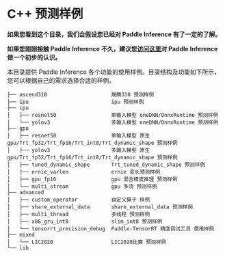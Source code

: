 # C++ 预测样例

**如果您看到这个目录，我们会假设您已经对 Paddle Inference 有了一定的了解。**

**如果您刚刚接触 Paddle Inference 不久，建议您[访问这里](https://www.paddlepaddle.org.cn/inference/master/guides/introduction/index_intro.html)对 Paddle Inference 做一个初步的认识。**

本目录提供 Paddle Inference 各个功能的使用样例。目录结构及功能如下所示，您可以根据自己的需求选择合适的样例。

```
├── ascend310                     晟腾310 预测样例
├── ipu                           ipu 预测样例
├── cpu                           
│   ├── resnet50                  单输入模型 oneDNN/OnnxRuntime 预测样例   
│   └── yolov3                    多输入模型 oneDNN/OnnxRuntime 预测样例
├── gpu
│   ├── resnet50                  单输入模型 原生gpu/Trt_fp32/Trt_fp16/Trt_int8/Trt_dynamic_shape 预测样例
│   ├── yolov3                    多输入模型 原生gpu/Trt_fp32/Trt_fp16/Trt_int8/Trt_dynamic_shape 预测样例
│   ├── tuned_dynamic_shape       Trt_tuned_dynamic_shape 预测样例
│   ├── ernie_varlen              ernie 变长预测样例
│   ├── gpu_fp16                  gpu 混合精度推理 预测样例
│   └── multi_stream              gpu 多流 预测样例
├── advanced 
│   ├── custom_operator           自定义算子 样例
│   ├── share_external_data       share_external_data 预测样例
│   ├── multi_thread              多线程 预测样例
│   ├── x86_gru_int8              slim_int8 预测样例
│   └── tensorrt_precision_debug  Paddle-TensorRT 精度调试工具 使用样例
├── mixed
│   └── LIC2020                   LIC2020比赛 预测样例
└── lib
```